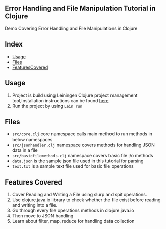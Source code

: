 ## Error Handling and File Manipulation Tutorial in Clojure 

Demo Covering Error Handling and File Manipulations in Clojure

## Index

- [Usage](#profiles)
- [Files](#Files)
- [FeaturesCovered](#FeaturesCovered)
    
## Usage
1. Project is build using Leiningen Clojure project management tool,Installation instructions can be found [here](https://leiningen.org/)
2. Run the project by using `Lein run`

## Files
- `src/core.clj` core namespace calls main method to run methods in below namespaces
- `src/jsonhandler.clj` namespace covers methods for handling JSON data in a file
- `src/basicfilemethods.clj` namespace covers basic file i/o methods
- `data.json` is the sample json file used in this tutorial for parsing
- `text.txt` is a sample text file used for basic file operations 



## Features Covered
1. Cover Reading and Writing a File using slurp and spit operations.
2. Use clojure.java.io library to check whether the file exist before reading and writing into a file.
3. Go through every file operations methods in clojure.java.io 
4. Then move to JSON handling
5. Learn about filter, map, reduce for handling data collection
